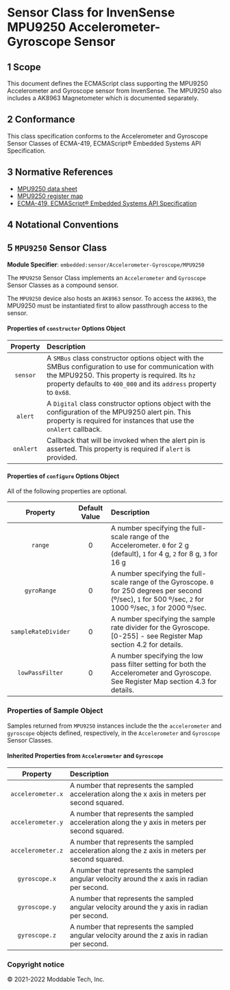 # Sensor Class for InvenSense MPU9250 Accelerometer-Gyroscope Sensor

## 1 Scope

This document defines the ECMAScript class supporting the MPU9250 Accelerometer and Gyroscope sensor from InvenSense. The MPU9250 also includes a AK8963 Magnetometer which is documented separately.

## 2 Conformance

This class specification conforms to the Accelerometer and Gyroscope Sensor Classes of ECMA-419, ECMAScript® Embedded Systems API Specification.

## 3 Normative References

- [MPU9250 data sheet](https://invensense.tdk.com/wp-content/uploads/2015/02/MPU-9250-Datasheet.pdf)
- [MPU9250 register map](https://invensense.tdk.com/wp-content/uploads/2015/02/MPU-9250-Register-Map.pdf)
- [ECMA-419, ECMAScript® Embedded Systems API Specification](https://419.ecma-international.org)

## 4 Notational Conventions

## 5 `MPU9250` Sensor Class

**Module Specifier**: `embedded:sensor/Accelerometer-Gyroscope/MPU9250`

The `MPU9250` Sensor Class implements an `Accelerometer` and `Gyroscope` Sensor Classes as a compound sensor.

The `MPU9250` device also hosts an `AK8963` sensor. To access the `AK8963`, the MPU9250 must be instantiated first to allow passthrough access to the sensor.

#### Properties of `constructor` Options Object

| Property | Description |
| :---: | :--- |
| `sensor` | A `SMBus` class constructor options object with the SMBus configuration to use for communication with the MPU9250. This property is required. Its `hz` property defaults to `400_000` and its `address` property to `0x68`.
| `alert` | A `Digital` class constructor options object with the configuration of the MPU9250 alert pin. This property is required for instances that use the `onAlert` callback.
| `onAlert` | Callback that will be invoked when the alert pin is asserted. This property is required if `alert` is provided.


#### Properties of `configure` Options Object

All of the following properties are optional.

| Property | Default Value | Description |
| :---: | :---: | :--- |
| `range` | 0 | A number specifying the full-scale range of the Accelerometer. `0` for 2 g (default), `1` for 4 g, `2` for 8 g, `3` for 16 g
| `gyroRange` | 0 | A number specifying the full-scale range of the Gyroscope. `0` for 250 degrees per second (º/sec), `1` for 500 º/sec, `2` for 1000 º/sec, `3` for 2000 º/sec.
| `sampleRateDivider` | 0 | A number specifying the sample rate divider for the Gyroscope. [0-255] - see Register Map section 4.2 for details.
| `lowPassFilter` | 0 | A number specifying the low pass filter setting for both the Accelerometer and Gyroscope. See Register Map section 4.3 for details.


### Properties of Sample Object
Samples returned from `MPU9250` instances include the the `accelerometer` and `gyroscope` objects defined, respectively, in the `Accelerometer` and `Gyroscope` Sensor Classes.

#### Inherited Properties from `Accelerometer` and `Gyroscope`

| Property | Description |
| :---: | :--- |
| `accelerometer.x` | A number that represents the sampled acceleration along the x axis in meters per second squared.
| `accelerometer.y` | A number that represents the sampled acceleration along the y axis in meters per second squared.
| `accelerometer.z` | A number that represents the sampled acceleration along the z axis in meters per second squared.
| `gyroscope.x` | A number that represents the sampled angular velocity around the x axis in radian per second.
| `gyroscope.y` | A number that represents the sampled angular velocity around the y axis in radian per second.
| `gyroscope.z` | A number that represents the sampled angular velocity around the z axis in radian per second.


### Copyright notice

© 2021-2022 Moddable Tech, Inc.

